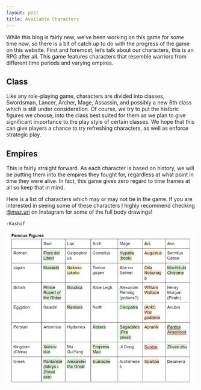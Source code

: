 ```yaml
---
layout: post
title: Available Characters
---
```


While this blog is fairly new, we've been working on this game for some time now, so there is a bit of catch up to do with the progress of the game
on this website. First and foremost, let’s talk about our characters, this is an RPG after all. This game features characters that resemble warriors from different time periods and varying empires. 

## Class

Like any role-playing game, characters are divided into classes, Swordsman, Lancer, Archer, Mage, Assassin, and possibly a new 6th class which is still under consideration. Of course, we try to put the historic figures we choose, into the class best suited for them as we plan to give significant importance to 
the play style of certain classes. We hope that this can give players a chance to try refreshing characters, as well as enforce strategic play. 

## Empires

This is fairly straight forward. As each character is based on history, we will be putting them into the empires they fought for, regardless at what point in time they were alive. In fact, this game gives zero regard to time frames at all so keep that in mind. 

Here is a list of characters which may or may not be in the game. If you are interested in seeing some of these characters I highly recommend checking [@maz.uri](https://www.instagram.com/Maz.uri/) on Instagram for some of the full body drawings! 

	-Kashif

![CharList](/images/CharList.png "CharList") 
